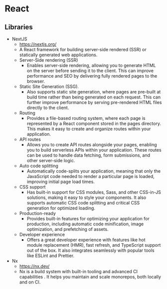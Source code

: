 # React

## Libraries
- NextJS
  - https://nextjs.org/
  - A React framework for building server-side rendered (SSR) or statically generated web applications.
  - Server-Side rendering (SSR)
    - Enables server-side rendering, allowing you to generate HTML on the server before sending it to the client. This can improve performance and SEO by delivering fully rendered pages to the browser.
  - Static Site Generation (SSG).
    - Also supports static site generation, where pages are pre-built at build time rather than being generated on each request. This can further improve performance by serving pre-rendered HTML files directly to the client.
  - Routing
    - Provides a file-based routing system, where each page is represented by a React component stored in the pages directory. This makes it easy to create and organize routes within your application.
  - API routes
    - Allows you to create API routes alongside your pages, enabling you to build serverless APIs within your application. These routes can be used to handle data fetching, form submissions, and other server-side logic.
  - Auto code splitting
    - Automatically code-splits your application, meaning that only the JavaScript code needed to render a particular page is loaded, improving initial page load times.
  - CSS support
    - Has built-in support for CSS modules, Sass, and other CSS-in-JS solutions, making it easy to style your components. It also supports automatic CSS code splitting and critical CSS generation for optimized loading.
  - Production-ready
    - Provides built-in features for optimizing your application for production, including automatic code minification, image optimization, and prefetching of assets.
  - Developer experience
    - Offers a great developer experience with features like hot module replacement (HMR), fast refresh, and TypeScript support out of the box. It also integrates seamlessly with popular tools like ESLint and Prettier.
- Nx
  - https://nx.dev/
  - Nx is a build system with built-in tooling and advanced CI capabilities . It helps you maintain and scale monorepos, both locally and on CI.
